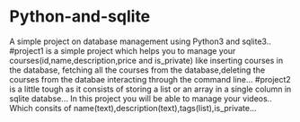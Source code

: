 # Python-and-sqlite
A simple project on database management using Python3 and sqlite3..
#project1 is a simple project which helps you to manage your courses(id,name,description,price and is_private) like inserting courses in the database, fetching all the courses from the database,deleting the courses from the databae interacting through the command line...
#project2 is a little tough as it consists of storing a list or an array in a single column in sqlite databse... In this project you will be able to manage your videos.. Which consits of name(text),description(text),tags(list),is_private... 

